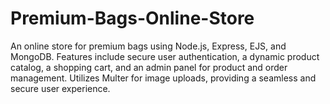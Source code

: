 # Premium-Bags-Online-Store
An online store for premium bags using Node.js, Express, EJS, and MongoDB. Features include secure user authentication, a dynamic product catalog, a shopping cart, and an admin panel for product and order management. Utilizes Multer for image uploads, providing a seamless and secure user experience.
